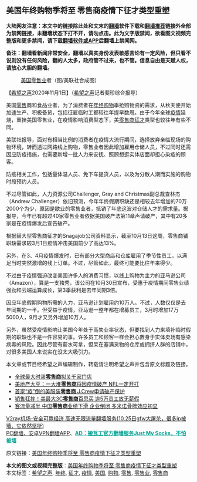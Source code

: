  <h2>美国年终购物季将至 零售商疫情下征才类型重塑</h2> <p class="notice"><b>大陆网友注意：本文中的链接除此处和文末的<a href="https://github.com/bannedbook/fanqiang" >翻墙</a>软件下载和<a href="https://github.com/killgcd/justmysocks/blob/master/README.md">翻墙推荐</a>链接外全部为禁网链接，未翻墙状态下打不开，请勿点击。此为文字版禁闻，欲看图文视频完整版和更多禁闻，请下载<a href="https://github.com/bannedbook/fanqiang">翻墙软件或APP</a>后翻墙上禁闻网。</p><p>备注：翻墙看新闻非常安全，翻墙以真实身份发表敏感言论有一定风险，但只看不说则没有任何风险，翻的人太多，政府管不过来，也不管。信息自由是天赋人权，请放心大胆的翻墙。</b></p>  <div class="entry"> <figure><figcaption><a href="https://www.bannedbook.org/bnews/tag/%e7%be%8e%e5%9b%bd/" class="st_tag internal_tag" rel="tag" title="标签 美国 下的日志">美国</a><a href="https://www.bannedbook.org/bnews/tag/%E9%9B%B6%E5%94%AE%E4%B8%9A/" class="st_tag internal_tag" rel="tag" title="标签 零售业 下的日志">零售业</a>者（图/美联社合成图）</figcaption></figure> <p>【<span class='wp_keywordlink_affiliate'><a href="https://www.soundofhope.org" title="希望之声" target="_blank">希望之声</a></span>2020年11月1日】（<a href="https://www.bannedbook.org/bnews/tag/%e5%b8%8c%e6%9c%9b%e4%b9%8b%e5%a3%b0/" class="st_tag internal_tag" rel="tag" title="标签 希望之声 下的日志">希望之声</a>记者斐珍综合报导）</p> <p>美国<a href="https://www.bannedbook.org/bnews/tag/%E9%9B%B6%E5%94%AE/" class="st_tag internal_tag" rel="tag" title="标签 零售 下的日志">零售</a>商和食品业者，为了消费者在<a href="https://www.bannedbook.org/bnews/tag/%E5%B9%B4%E7%BB%88/" class="st_tag internal_tag" rel="tag" title="标签 年终 下的日志">年终</a><a href="https://www.bannedbook.org/bnews/tag/%e8%b4%ad%e7%89%a9/" class="st_tag internal_tag" rel="tag" title="标签 购物 下的日志">购物</a>季抢购物资的需求，从秋天便开始加速生产、积极备货，包括征雇临时工都较往年提早数周。由于今年全球<a href="https://www.bannedbook.org/bnews/tag/%E7%96%AB%E6%83%85/" class="st_tag internal_tag" rel="tag" title="标签 疫情 下的日志">疫情</a>延烧，重挫美国零售业，在疫情影响消费型态下，美<a href="https://www.bannedbook.org/bnews/tag/%E9%9B%B6%E5%94%AE%E5%95%86/" class="st_tag internal_tag" rel="tag" title="标签 零售商 下的日志">零售商</a><a href="https://www.bannedbook.org/bnews/tag/%E5%BE%81%E6%89%8D/" class="st_tag internal_tag" rel="tag" title="标签 征才 下的日志">征才</a>类型也较往年有些不同。</p> <p>美联社报导，面对有相当比例的消费者在疫情大流行期间，选择放弃亲临现场的购物环境，转而透过网路线上购物，零售业者因此增加雇用仓储人员，不过同时还需因应防疫措施，也需要新增一批人力来安抚、照顾想逛实体店面却担心染疫的顾客。</p> <p>防疫相关工作，包括量体温人员、免下车提货人员，以及为分散人潮而实施的购物时段预约人员。</p>  <p>不过尽管如此，人力资源公司Challenger, Gray and Christmas副总裁查林杰（Andrew Challenger）依旧预测，今年年终假期职缺还是相较去年增加的70万2000个为少，原因是歇业的零售业者，抵销了年底这波对仓储人才的需求量。据报导，今年已有超过40家零售业者依据美国破产法第11章声请破产，其中有20多家是在疫情爆发后宣告破产。</p> <p>根据替大型零售商征才的Snagajob公司资料显示，截至10月13日这周，零售商铺职缺需求较3月1日疫情冲击美国前少了高达13%。</p> <p>另外，在3、4月疫情爆发时，已有部分大型商店和仓库雇用了季节性员工，以满足当时突然激增的线上订单。不过，尽管如此，最终可能要比往年来得少。</p> <p>不过由于疫情强迫改变美国许多人的消费习惯，以线上购物为主力的亚马逊公司（Amazon），算是一支独秀，该公司在10月30日宣布，受惠于疫情期间零售业绩强劲和云端运算成长，第3季获利是去年同期3倍。</p>  <p>因应年底假期购物所需的人力，亚马逊计划雇用约10万人。不过，人数仅仅是去年同期的一半。但受益于疫情，亚马逊一整年都在增募员工，3月时增加17万5000人，9月才又另外增加10万人。</p> <p>另外，虽然受疫情影响让美国今年处于高失业率状态，但要找到人力来填补临时假期的职缺也不是一件容易的事。许多员工和顾客一样会担心置身于实体卖场有感染病毒的风险。因此尽管有薪水可拿，但呆在塞满货物的仓库或拥挤人群的店铺中，对很多美国人来说实在没太大吸引力。</p> <p>本文章或节目经希望之声编辑制作，转载请注明希望之声并包含原文标题及链接。</p> <ul class='op-related-articles' title='相关阅读'> <li><a href='https://www.bannedbook.org/bnews/cnnews/20200613/1344322.html' target='_blank'>全球最大时装<b>零售商</b>拟关千家门店</a></li> <li><a href='https://www.bannedbook.org/bnews/cnnews/20200526/1334832.html' target='_blank'>美地产大亨：一大堆<b>零售商</b>将因疫情破产 NFL一定开打</a></li> <li><a href='https://www.bannedbook.org/bnews/comments/20200505/1323385.html' target='_blank'>首家“疫”倒的美服装<b>零售商</b>  J.Crew申请破产保护</a></li> <li><a href='https://www.bannedbook.org/bnews/cnnews/20200416/1313623.html' target='_blank'>销售狂摔！美最大3C<b>零售商</b>百思买 逾5万员工放无薪假</a></li> <li><a href='https://www.bannedbook.org/bnews/topimagenews/20200404/1306720.html' target='_blank'>客流量减半 中国<b>零售商</b>业绩下滑 企业倒闭 多米诺骨牌效应初显</a></li> </ul> <p class="texttj"> <a href="https://www.bannedbook.org/forum23/topic22702.html" target="_blank">V2ray机场-安全可靠经济 高速无限流量翻墙服务(10.25日gfw大屠杀，很多ip被墙，它依然坚挺)</a><br/> <a href="https://github.com/bannedbook/fanqiang/wiki/%E7%A6%81%E9%97%BB%E7%BD%91%E5%AE%89%E5%8D%93%E7%BF%BB%E5%A2%99%E6%96%B0%E9%97%BBAPP" target="_blank">PC翻墙、安卓VPN翻墙APP</a>、<span onclick="window.open('https://github.com/killgcd/justmysocks/blob/master/README.md')" style="font-weight:bold;color:#00A191;cursor:pointer;text-decoration:underline;outline:none">AD：搬瓦工官方翻墙服务Just My Socks，不怕被墙</span></p><p>原文链接：<a class="src_link"  href="https://www.soundofhope.org/post/438187" target="_blank">美国年终购物季将至 零售商疫情下征才类型重塑</a></p> <a name='sharetosocial'></a>       <div><b>本文的图文或视频完整版</b>：<a href='https://www.bannedbook.org/bnews/comments/20201101/1423994.html'>美国年终购物季将至 零售商疫情下征才类型重塑</a></div>  </div><!--END ENTRY--> <div class="postfooter"> <div>本文标签：<a href="https://www.bannedbook.org/bnews/tag/%e5%b8%8c%e6%9c%9b%e4%b9%8b%e5%a3%b0/" rel="tag">希望之声</a>, <a href="https://www.bannedbook.org/bnews/tag/%E5%B9%B4%E7%BB%88/" rel="tag">年终</a>, <a href="https://www.bannedbook.org/bnews/tag/%E5%BE%81%E6%89%8D/" rel="tag">征才</a>, <a href="https://www.bannedbook.org/bnews/tag/%E7%96%AB%E6%83%85/" rel="tag">疫情</a>, <a href="https://www.bannedbook.org/bnews/tag/%e7%be%8e%e5%9b%bd/" rel="tag">美国</a>, <a href="https://www.bannedbook.org/bnews/tag/%e8%b4%ad%e7%89%a9/" rel="tag">购物</a>, <a href="https://www.bannedbook.org/bnews/tag/%E9%9B%B6%E5%94%AE/" rel="tag">零售</a>, <a href="https://www.bannedbook.org/bnews/tag/%E9%9B%B6%E5%94%AE%E4%B8%9A/" rel="tag">零售业</a>, <a href="https://www.bannedbook.org/bnews/tag/%E9%9B%B6%E5%94%AE%E5%95%86/" rel="tag">零售商</a></div>  </div><!--END POSTFOOTER--> 